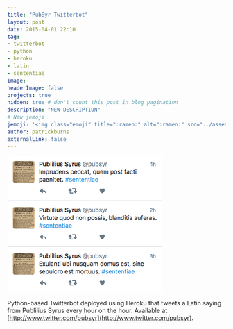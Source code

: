 ```yaml
---
title: "PubSyr Twitterbot"
layout: post
date: 2015-04-01 22:10
tag:
- twitterbot
- python
- heroku
- latin
- sententiae
image: 
headerImage: false
projects: true
hidden: true # don't count this post in blog pagination
description: "NEW DESCRIPTION"
# New jemoji
jemoji: '<img class="emoji" title=":ramen:" alt=":ramen:" src="../assets/images/paper-icon.png" height="20" width="20" align="absmiddle">'
author: patrickburns
externalLink: false
---
```

[![Screenshot](../assets/images/pubsyr.png)](http://www.twitter.com/pubsyr)

Python-based Twitterbot deployed using Heroku that tweets a Latin saying from Publilius Syrus every hour on the hour. Available at [http://www.twitter.com/pubsyr](http://www.twitter.com/pubsyr).